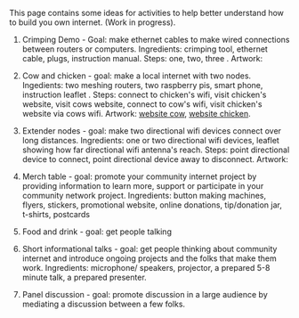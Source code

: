This page contains some ideas for activities to help better understand how to build you own internet. (Work in progress).

1. Crimping Demo - Goal: make ethernet cables to make wired connections between routers or computers. Ingredients: crimping tool, ethernet cable, plugs, instruction manual. Steps: one, two, three . Artwork: 

2. Cow and chicken - goal: make a local internet with two nodes. Ingedients: two meshing routers, two raspberry pis, smart phone, instruction leaflet . Steps: connect to chicken's wifi, visit chicken's website, visit cows website, connect to cow's wifi, visit chicken's website via cows wifi. Artwork: [website cow](./cow/index.md), [website chicken](./chicken/index.md).

3. Extender nodes - goal: make two directional wifi devices connect over long distances. Ingredients: one or two directional wifi devices, leaflet showing how far directional wifi antenna's reach. Steps: point directional device to connect, point directional device away to disconnect. Artwork: 

4. Merch table - goal: promote your community internet project by providing information to learn more, support or participate in your community network project. Ingredients: button making machines, flyers, stickers, promotional website, online donations, tip/donation jar, t-shirts, postcards

5. Food and drink - goal: get people talking 

6. Short informational talks - goal: get people thinking about community internet and introduce ongoing projects and the folks that make them work. Ingredients: microphone/ speakers, projector, a prepared 5-8 minute talk, a prepared presenter. 

7. Panel discussion - goal: promote discussion in a large audience by mediating a discussion between a few folks.


